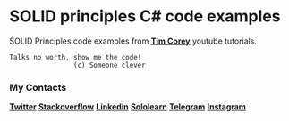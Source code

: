 # SOLID principles C# code examples

SOLID Principles code examples from **[Tim Corey](https://www.youtube.com/channel/UC-ptWR16ITQyYOglXyQmpzw)** youtube tutorials.

```
Talks no worth, show me the code!
                (c) Someone clever
```

### My Contacts

**[Twitter](https://twitter.com/Muhammadrasul446)**
**[Stackoverflow](https://stackoverflow.com/users/13490404/muhammadrasul)**
**[Linkedin](https://www.linkedin.com/in/muhammadrasul-abdulhayev-6644821a9/)**
**[Sololearn](https://www.sololearn.com/Profile/13162535)**
**[Telegram](https://t.me/Muhammadrasul446)**
**[Instagram](https://instagram.com/Muhammadrasul446)**

